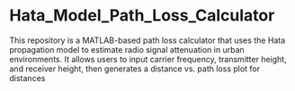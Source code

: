 # Hata_Model_Path_Loss_Calculator
This repository is a MATLAB-based path loss calculator that uses the Hata propagation model to estimate radio signal attenuation in urban environments. It allows users to input carrier frequency, transmitter height, and receiver height, then generates a distance vs. path loss plot for distances
